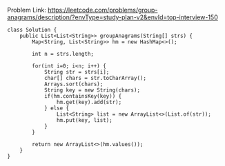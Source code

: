 Problem Link: https://leetcode.com/problems/group-anagrams/description/?envType=study-plan-v2&envId=top-interview-150

```
class Solution {
    public List<List<String>> groupAnagrams(String[] strs) {
        Map<String, List<String>> hm = new HashMap<>();

        int n = strs.length;

        for(int i=0; i<n; i++) {
            String str = strs[i];
            char[] chars = str.toCharArray();
            Arrays.sort(chars);
            String key = new String(chars);
            if(hm.containsKey(key)) {
                hm.get(key).add(str);
            } else {
                List<String> list = new ArrayList<>(List.of(str));
                hm.put(key, list);
            }
        }

        return new ArrayList<>(hm.values());
    }
}
```
